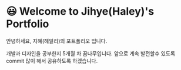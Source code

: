 # :smiley: Welcome to Jihye(Haley)'s Portfolio 

안녕하세요, 지혜(헤일리)의 포트폴리오 입니다.

개발과 디자인을 공부한지 5개월 차 꿈나무입니다.
앞으로 계속 발전할수 있도록 commit 많이 해서 공유하도록 하겠습니다.